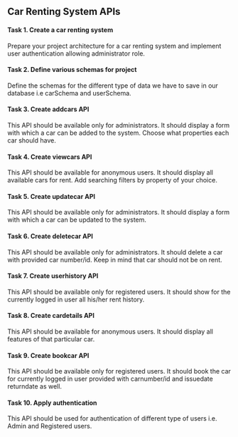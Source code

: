 ## Car Renting System APIs

#### Task 1. Create a car renting system
Prepare your project architecture for a car renting system and implement user authentication allowing administrator role.

#### Task 2. Define various schemas for project
Define the schemas for the different type of data we have to save in our database i.e carSchema and userSchema.

#### Task 3. Create addcars API
This API should be available only for administrators. It should display a form with which a car can be added to the system. Choose what properties each car should have.
 
#### Task 4. Create viewcars API
This API should be available for anonymous users. It should display all available cars for rent. Add searching filters by property of your choice.

#### Task 5. Create updatecar API
This API should be available only for administrators. It should display a form with which a car can be updated to the system.

#### Task 6. Create deletecar API
This API should be available only for administrators. It should delete a car with provided car number/id. Keep in mind that car should not be on rent.

#### Task 7. Create userhistory API
This API should be available only for registered users. It should show for the currently logged in user all his/her rent history.

#### Task 8. Create cardetails API
This API should be available for anonymous users. It should display all features of that particular car.

#### Task 9. Create bookcar API
This API should be available only for registered users. It should book the car for currently logged in user provided with carnumber/id and issuedate returndate as well.

#### Task 10. Apply authentication
This API should be used for authentication of different type of users i.e. Admin and Registered users.
